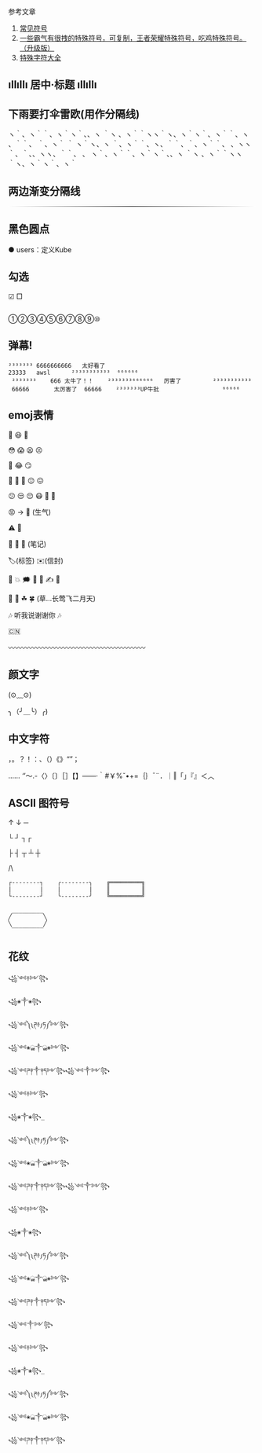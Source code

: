参考文章

1. [常见符号](https://zhuanlan.zhihu.com/p/112304681)
2. [一些霸气有很拽的特殊符号，可复制，王者荣耀特殊符号，吃鸡特殊符号。（升级版）](https://zhuanlan.zhihu.com/p/350617294)
3. [特殊字符大全](https://mp.weixin.qq.com/s?__biz=MjM5MTUwNjA2Mw==&mid=2650322799&idx=5&sn=f70090da6b1506f0d5b876e2f6bead11)


## ıllıllı 居中·标题 ıllıllı

## 下雨要打伞雷欧(用作分隔线)

ヽ｀、ヽ｀｀、ヽ｀ヽ｀、、ヽ ｀ヽ 、ヽ｀｀ヽヽ｀ヽ、ヽ｀ヽ｀、ヽ｀｀、ヽ 、｀｀、 ｀、ヽ｀  ｀ ヽ｀ヽ、ヽ ｀、ヽ｀｀、ヽ、｀｀、｀、ヽ｀｀、 、ヽヽ｀、｀、、ヽヽ、｀｀、 、 ヽ｀、ヽ｀｀、ヽ｀ヽ｀、、ヽ ｀ヽ 、ヽ｀｀ヽヽ｀ヽ、ヽ｀ヽ｀、ヽ｀

## 两边渐变分隔线

<hr class="general-md-css" style="border: 0; height: 1px; background-image: -webkit-linear-gradient(left, #FFF, #000, #FFF)" />

## 黑色圆点

● users：定义Kube

## 勾选

☑ □

## 

①②③④⑤⑥⑦⑧⑨⑩

## 弹幕!

```
²³³³³³³ 6666666666   太好看了
23333   awsl      ²³³³³³³³³³³  ⁶⁶⁶⁶⁶⁶
 ²³³³³³³    666 太牛了！！    ²³³³³³³⁶⁶⁶⁶⁶⁶   厉害了         ²³³³³³³³³³³
 66666       太厉害了  66666    ²³³³³³³UP牛批                  ⁶⁶⁶⁶⁶
```

## emoj表情

🙂 😆 🥺

😳 😱 😫 😣

🤣 😂 😏

🤔 🧐 🤨 😑 😖 

😕 😒 😔 😷 🥱 🚬

😡 -> 🤬 (生气)

⚠ 🚫

📜 📃 📑 (笔记)

🏷(标签) ✉(信封)

💯 💥 🗯 💬 💭 ✍ 👣

🌱 🌿 ☘ 🍀 (草...长莺飞二月天)

🎶 听我说谢谢你 🎶

🇨🇳

〰〰〰〰〰〰〰〰〰〰〰〰〰〰〰〰〰〰〰〰

## 颜文字

(⊙﹏⊙)

╮（╯＿╰）╭)

## 中文字符

，。？！：、（）《》“”；

……
‘’～.-〈〉〔〕［］【】——·｀#￥%ˇ•+=｛｝ˉ¨．｜‖「」『』＜︿

## ASCII 图符号

↑ ↓ ─

└ ┘ ┐┌ 

├ ┤ ┬ ┴ ┼

/\


```
┌--------┐    ╭--------╮    ╔═════════╗
|        |    |        |    ║         ║
└--------┘    ╰--------╯    ╚═════════╝
```

```
 _________
╱         ╲
╲         ╱
 ‾‾‾‾‾‾‾‾‾
```


## 花纹

    ꧁༺࿈༻꧂

    ꧁❀༒❀꧂

    ꧁༺༽༾ཊ࿈ཏ༿༼༻꧂

    ꧁༺❀ൢ༒ൢ❀༻꧂

    ꧁༺ཌ༈༒༈ད༻꧂꧁༺༒༻꧂

    ꧁༺࿈༻꧂

    ꧁❀༒❀꧂_

    ꧁༺༽༾ཊ࿈ཏ༿༼༻꧂

    ꧁༺❀ൢ༒ൢ❀༻꧂

    ꧁༺ཌ༈༒༈ད༻꧂꧁༺༒༻꧂

    ꧁༺࿈༻꧂

    ꧁❀༒❀꧂

    ꧁༺༽༾ཊ࿈ཏ༿༼༻꧂

    ꧁༺❀ൢ༒ൢ❀༻꧂

    ꧁༺ཌ༈༒༈ད༻꧂

    ꧁༺༒༻꧂

    ꧁༺࿈༻꧂

    ꧁❀༒❀꧂_

    ꧁༺༽༾ཊ࿈ཏ༿༼༻꧂

    ꧁༺❀ൢ༒ൢ❀༻꧂

    ꧁༺ཌ༈༒༈ད༻꧂

